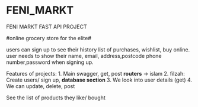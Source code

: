 # FENI_MARKT
FENI MARKT FAST API PROJECT

#online grocery store for the elite#

users can sign up to see their history list of purchases, wishlist, buy online.
user needs to show their name, email, address,postcode phone number,password when signing up.


Features of projects:
	1. Main swagger, get, post **routers** -> islam 
	2. filzah: Create users/ sign up, **database section**
	3. We look into user details  (get)
	4. We can update, delete, post
 
See the list of products they like/ bought 
